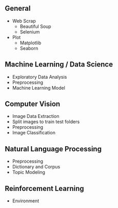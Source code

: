 ## General
- Web Scrap
    - Beautiful Soup
    - Selenium
- Plot
    - Matplotlib
    - Seaborn

## Machine Learning / Data Science
- Exploratory Data Analysis
- Preprocessing
- Machine Learning Model

## Computer Vision
- Image Data Extraction
- Split images to train test folders
- Preprocessing
- Image Classification

## Natural Language Processing
- Preprocessing
- Dictionary and Corpus
- Topic Modeling

## Reinforcement Learning
- Environment
